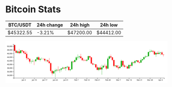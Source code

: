 # Bitcoin Stats

BTC/USDT|24h change|24h high|24h low|
|---|---|---|---|
|$45322.55|-3.21%|$47200.00|$44412.00|

<img src="./chart.svg">
